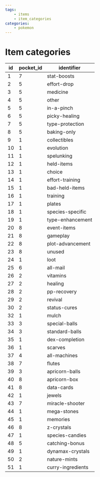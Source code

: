 ```yaml
---
tags:
    - items
    - item_categories
categories:
    - pokemon
---
```


# Item categories

| id | pocket_id |    identifier     |
|----|-----------|-------------------|
| 1  | 7         | stat-boosts       |
| 2  | 5         | effort-drop       |
| 3  | 5         | medicine          |
| 4  | 5         | other             |
| 5  | 5         | in-a-pinch        |
| 6  | 5         | picky-healing     |
| 7  | 5         | type-protection   |
| 8  | 5         | baking-only       |
| 9  | 1         | collectibles      |
| 10 | 1         | evolution         |
| 11 | 1         | spelunking        |
| 12 | 1         | held-items        |
| 13 | 1         | choice            |
| 14 | 1         | effort-training   |
| 15 | 1         | bad-held-items    |
| 16 | 1         | training          |
| 17 | 1         | plates            |
| 18 | 1         | species-specific  |
| 19 | 1         | type-enhancement  |
| 20 | 8         | event-items       |
| 21 | 8         | gameplay          |
| 22 | 8         | plot-advancement  |
| 23 | 8         | unused            |
| 24 | 1         | loot              |
| 25 | 6         | all-mail          |
| 26 | 2         | vitamins          |
| 27 | 2         | healing           |
| 28 | 2         | pp-recovery       |
| 29 | 2         | revival           |
| 30 | 2         | status-cures      |
| 32 | 1         | mulch             |
| 33 | 3         | special-balls     |
| 34 | 3         | standard-balls    |
| 35 | 1         | dex-completion    |
| 36 | 1         | scarves           |
| 37 | 4         | all-machines      |
| 38 | 7         | flutes            |
| 39 | 3         | apricorn-balls    |
| 40 | 8         | apricorn-box      |
| 41 | 8         | data-cards        |
| 42 | 1         | jewels            |
| 43 | 7         | miracle-shooter   |
| 44 | 1         | mega-stones       |
| 45 | 1         | memories          |
| 46 | 8         | z-crystals        |
| 47 | 1         | species-candies   |
| 48 | 5         | catching-bonus    |
| 49 | 1         | dynamax-crystals  |
| 50 | 2         | nature-mints      |
| 51 | 1         | curry-ingredients |
